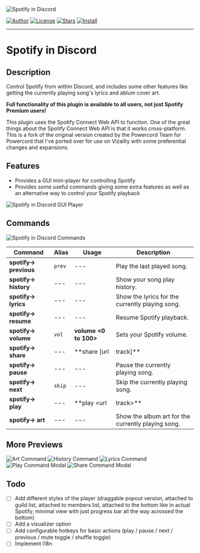 ![Spotify in Discord](assets/banner.png)

[![Author](https://img.shields.io/static/v1?label=author&message=dperolio&labelColor=191414&color=1ed760&style=for-the-badge&logo=data%3Aimage/png%3Bbase64%2CiVBORw0KGgoAAAANSUhEUgAAABQAAAATCAYAAACQjC21AAAACXBIWXMAAAsTAAALEwEAmpwYAAAAIGNIUk0AAHpFAACAgwAA/FcAAIDoAAB5FgAA8QEAADtfAAAcheDStWoAAAD0SURBVHjarJQ9SoNBEEDfp00q8QoxQgoPYG1pkQPYWpgbWAvaWRm7NLlGUEEQFETwD8RCsLCMYK%2BQvDQRJNlvv93EB9vM7jx2Z4ZFJbJ21Qt1oH6ql2o7llO2sayeW86VWssRnlnNdaqwZTo70/lLzNImnb3pQEi4niFcSxEOM4TDFOFzhvBlJhJoymZGU7ZSx%2BY0QdbLmUPUTkTWLcsr1FiN6sA2sAEUwCvQB97KEqqEAKtAYyJ8B76ipwPXbqgH6p36HXjuj3qvHqnNqhoeqyPzOAkJa%2Bqt8/OkrvwV3rg4j7/Cff%2BPw0J9mHwIshgF8DEeAPZgZ0kPPubLAAAAAElFTkSuQmCC)](https://github.com/dperolio)
[![License](https://img.shields.io/static/v1?label=license&message=mit&labelColor=191414&color=1ed760&style=for-the-badge&logo=data%3Aimage/png%3Bbase64%2CiVBORw0KGgoAAAANSUhEUgAAABQAAAATCAYAAACQjC21AAAACXBIWXMAAAsTAAALEwEAmpwYAAAAIGNIUk0AAHpFAACAgwAA/FcAAIDoAAB5FgAA8QEAADtfAAAcheDStWoAAAFGSURBVHjarJK9LgRhFIafWUuiEH/rJwrJClEq3IELUKgo3IrETWh0FC7BNVih0AoKBQoEydq11qMwm5yMsbPEm3yZd55zvnfO92VQKVhLak09UZeL%2BrsVZ9Qdv2tXnf1NYEndUushZFGthvemuq32FwWuq%2BeZid5DvZGpXambeYGr6qnd9dGldqaudQL3QuFWvVbbmaC6%2BprDr9WbwA4SdQW4BwaABb50CTykfjjwC%2BAx9SPAfOANYDxRCXpOnxNAM4ePA63Ul8NHR4E2QClsGgGG0jUR%2BFjglcAn8/pj4HTwUz/42FPJ68lOSDhCkR/O46XM0Qh3VcRH83jph%2BZefKUosBr8XA%2B%2BmufLAR4Dh6k/CrzWA691YOc/3Ejv6iNM3k59Xw%2B8D3gC9hN1ErjjfzSbqHVg8J8CG2XgBXgL4/9VCdD6HACaHdcHGCRMgQAAAABJRU5ErkJggg%3D%3D)](LICENSE)
[![Stars](https://img.shields.io/github/stars/vizality-community/spotify-in-discord?color=1ed760&labelColor=191414&style=for-the-badge&logo=data%3Aimage/png%3Bbase64%2CiVBORw0KGgoAAAANSUhEUgAAAB4AAAAdCAYAAAC9pNwMAAAACXBIWXMAAAsTAAALEwEAmpwYAAAAIGNIUk0AAHpFAACAgwAA/FcAAIDoAAB5FgAA8QEAADtfAAAcheDStWoAAAHISURBVHjavJS/a1NRGIafm7RaaGJ1KR0MQUVNBiOhtKLg6GKXItRJVwc3M%2BpW%2Bg/4Fwid3LRLBydBHARBiqSiqcY2UOgipopBQnxdzpXr5dyb5iQnHxw49/z4nvOe7543kIRjPAFywIrL5sARPAF0TT8P/Bw0QcZR7cNIf3VcirNG4ZT5/mOuvONb8YMINMzxyLfiLNAGpmPjPVPrji/F9y3Q8EA1n4oPgNmEuUNgxofitRQowAng8bCKTwFF4CxQBq4BN4%2BY8wXwCvgAfAb2gG828C3gDHDOgIpAIaGWLvELaAG7QBNoAF8DSV8MeJxxkAEWgfoYoU1gPqzxceANcNkztAEsAO3wr/5tBt55hH4C5o0B/fecusBVT/CPpqQ//o1IircJSW81utiWlItzkt5xAGwBl4ZUugNUbB6eZplFU5djjtAeUAXeu3h1CzjtCG4DJ128eq6PN/eLPHDeBVwd4prD3FUXcGkEz%2BiCC/jiCMAlH%2BAN4JmrYpuBhG0/wRCeSqpE1pUkrSes/S5p0pY/CVqwJNmUdD3loFckPbfsKw8CXo5sfC1pKQUYbzckvYzsvzMI%2BJ7x2LsDAOPttqS6pJpt/u8AK65O%2Bt9ReEMAAAAASUVORK5CYII%3D)](https://github.com/vizality-community/spotify-in-discord/stargazers)
[![Install](https://img.shields.io/static/v1?label=install&message=2.1.0&labelColor=191414&color=59cb5c&style=for-the-badge&logo=data%3Aimage/png%3Bbase64%2CiVBORw0KGgoAAAANSUhEUgAAAB4AAAAeCAYAAAA7MK6iAAAACXBIWXMAAAsTAAALEwEAmpwYAAAAIGNIUk0AAHpFAACAgwAA/FcAAIDoAAB5FgAA8QEAADtfAAAcheDStWoAAAGwSURBVHja7JcxSBxBFIa/Pa%2BQECuFFClNsLWRgGJSpEgn1oJosDIcFpbWKcTC47TKHbEVzpRRsLVOtEkKG2MTxO7QECUH%2BW3mcG7ZvX1j9nLNPVjY2Xn7f/Nm5g1vIkkYbBTYB0aAtB8ioAHMAt%2ByBIvY7AUwZvAbBl5ZwAUj%2BDd2%2B2VxsoIVAFae4NytD%2B6Dew6%2BCNC8tDgVEwYyAQx4%2BSjgZQB4yh2dBe8o/Qt8BZr32S75zyd1zw59Vnyqz7u4rD/az7f2iJG02YVoq3FOEhhJ5RyhtSRGGjivyKtp%2Bp3A/xp5rZN2FhhJlQdAP2bpWsCh016zaFrBVnjVqhe5Yu8ZMAc8ilUQEXAM1F27Aqyk5OkOsOTeZ4DJBK1bYA/4jqSnkm4yIillRO5HumiYmedI%2BmBcuzS4D10watWRdBawcZY9yLobQKs97/ldS/osqeHaB5JOvf6fOKcQKyVslvj0rrnvG5Iu3PsTr/%2Bq6Bb8ccBhvw2Muw0nd3N4F/N5DXxxF4Eh4I3bbC1rRpKOgOn/XICcFIByDyqfrVYevwfeAoOBt4YQi4A/wC6wejcAIWlEHq3bJrMAAAAASUVORK5CYII%3D)](#)

----

# Spotify in Discord

## Description

Control Spotify from within Discord, and includes some other features like getting the currently playing song's lyrics and ablum cover art.

**Full functionality of this plugin is available to all users, not just Spotify Premium users!**

This plugin uses the Spotify Connect Web API to function. One of the great things about the Spotify Connect Web API is that it works cross-platform. This is a fork of the original version created by the Powercord Team for Powercord that I've ported over for use on Vizality with some preferential changes and expansions.

## Features

- Provides a GUI mini-player for controlling Spotify
- Provides some useful commands giving some extra features as well as an alternative way to control your Spotify playback

![Spotify in Discord GUI Player](screenshots/spotify-player.gif)

## Commands

![Spotify in Discord Commands](screenshots/commands.png)

| Command               | Alias  | Usage                   | Description                                                                                               |
| --------------------- | ------ | ----------------------- | --------------------------------------------------------------------------------------------------------- |
| **spotify→ previous** | `prev` | ---                     | Play the last played song.                                                                                |
| **spotify→ history**  | ---    | ---                     | Show your song play history.                                                                              |
| **spotify→ lyrics**   | ---    | ---                     | Show the lyrics for the currently playing song.                                                           |
| **spotify→ resume**   | ---    | ---                     | Resume Spotify playback.                                                                                  |
| **spotify→ volume**   | `vol`  | **volume <0 to 100>**   | Sets your Spotify volume.                                                                                 |
| **spotify→ share**    | ---    | **share [url | track]** | Send the currently playing song to current channel, or search for a song to share to the current channel. |
| **spotify→ pause**    | ---    | ---                     | Pause the currently playing song.                                                                         |
| **spotify→ next**     | `skip` | ---                     | Skip the currently playing song.                                                                          |
| **spotify→ play**     | ---    | **play <url | track>**  | Play a Spotify song URL, or search for a song to play.                                                    |
| **spotify→ art**      | ---    | ---                     | Show the album art for the currently playing song.                                                        |

## More Previews

![Art Command](screenshots/art-command.png)
![History Command](screenshots/song-history.png)
![Lyrics Command](screenshots/lyrics-command.png)
![Play Command Modal](screenshots/play-command-modal.png)
![Share Command Modal](screenshots/share-command-modal.png)

## Todo

- [ ] Add different styles of the player (draggable popout version, attached to guild list, attached to members list, attached to the bottom like in actual Spotify, minimal view with just progress bar all the way acrossed the bottom)
- [ ] Add a visualizer option
- [ ] Add configurable hotkeys for basic actions (play / pause / next / previous / mute toggle / shuffle toggle)
- [ ] Implement i18n
